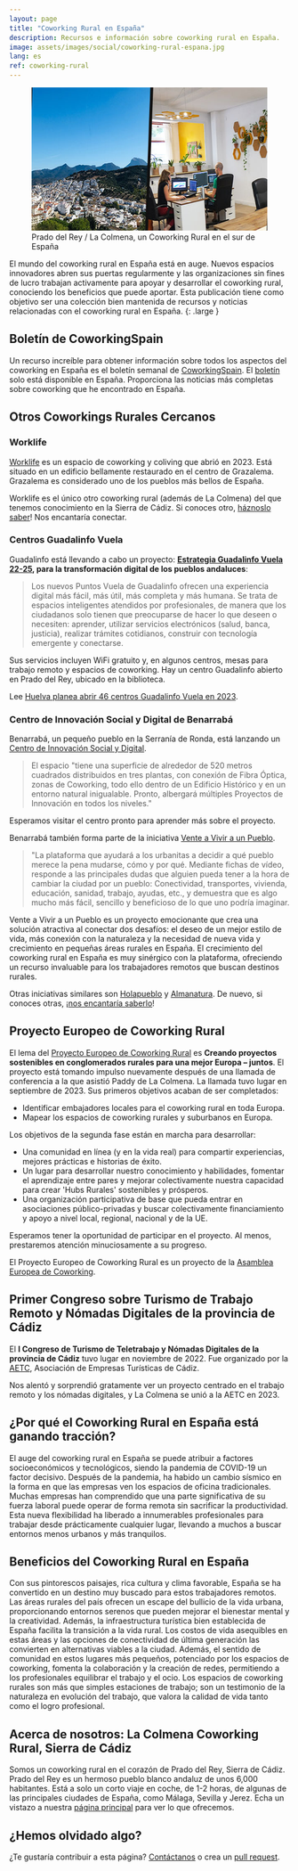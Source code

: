 ```yaml
---
layout: page
title: "Coworking Rural en España"
description: Recursos e información sobre coworking rural en España.
image: assets/images/social/coworking-rural-espana.jpg
lang: es
ref: coworking-rural
---
```


<figure>
  <img
    src="/assets/images/rural-coworking-spain.jpg"
    srcset="/assets/images/rural-coworking-spain@2x.jpg 2x"
    alt="Collage de un hermoso pueblo blanco español y un espacio de coworking rural"
    height="257"
    width="568"
    loading="lazy"
  />
  <figcaption>Prado del Rey / La Colmena, un Coworking Rural en el sur de España</figcaption>
</figure>

El mundo del coworking rural en España está en auge. Nuevos espacios innovadores abren sus puertas regularmente y las organizaciones sin fines de lucro trabajan activamente para apoyar y desarrollar el coworking rural, conociendo los beneficios que puede aportar. Esta publicación tiene como objetivo ser una colección bien mantenida de recursos y noticias relacionadas con el coworking rural en España.
{: .large }

<!--more-->

## Boletín de CoworkingSpain

Un recurso increíble para obtener información sobre todos los aspectos del coworking en España es el boletín semanal de [CoworkingSpain](https://coworkingspain.es/). El [boletín](https://landing.mailerlite.com/webforms/landing/s7g6n6) solo está disponible en España. Proporciona las noticias más completas sobre coworking que he encontrado en España.

## Otros Coworkings Rurales Cercanos

### Worklife

[Worklife](https://www.worklifecoliving.com/) es un espacio de coworking y coliving que abrió en 2023. Está situado en un edificio bellamente restaurado en el centro de Grazalema. Grazalema es considerado uno de los pueblos más bellos de España.

Worklife es el único otro coworking rural (además de La Colmena) del que tenemos conocimiento en la Sierra de Cádiz. Si conoces otro, [háznoslo saber](/contacto)! Nos encantaría conectar.

### Centros Guadalinfo Vuela

Guadalinfo está llevando a cabo un proyecto: **[Estrategia Guadalinfo Vuela 22-25](https://vuela.guadalinfo.es/), para la transformación digital de los pueblos andaluces**:

> Los nuevos Puntos Vuela de Guadalinfo ofrecen una experiencia digital más fácil, más útil, más completa y más humana. Se trata de espacios inteligentes atendidos por profesionales, de manera que los ciudadanos solo tienen que preocuparse de hacer lo que deseen o necesiten: aprender, utilizar servicios electrónicos (salud, banca, justicia), realizar trámites cotidianos, construir con tecnología emergente y conectarse.

Sus servicios incluyen WiFi gratuito y, en algunos centros, mesas para trabajo remoto y espacios de coworking. Hay un centro Guadalinfo abierto en Prado del Rey, ubicado en la biblioteca.

Lee [Huelva planea abrir 46 centros Guadalinfo Vuela en 2023](https://www.huelvahoy.com/articulo/huelva/antonio-sanz-visita-diputacion-huelva-donde-mantendra-reunion-trabajo-presidente-david-toscano/20230915113219281401.html).

### Centro de Innovación Social y Digital de Benarrabá

Benarrabá, un pequeño pueblo en la Serranía de Ronda, está lanzando un [Centro de Innovación Social y Digital](https://www.benarraba.es/14228/centro-de-innovacion-social-y-digital-de-benarraba).

> El espacio "tiene una superficie de alrededor de 520 metros cuadrados distribuidos en tres plantas, con conexión de Fibra Óptica, zonas de Coworking, todo ello dentro de un Edificio Histórico y en un entorno natural inigualable. Pronto, albergará múltiples Proyectos de Innovación en todos los niveles."

Esperamos visitar el centro pronto para aprender más sobre el proyecto.

Benarrabá también forma parte de la iniciativa [Vente a Vivir a un Pueblo](https://venteaviviraunpueblo.com/pueblo/benarraba/).

> "La plataforma que ayudará a los urbanitas a decidir a qué pueblo merece la pena mudarse, cómo y por qué. Mediante fichas de vídeo, responde a las principales dudas que alguien pueda tener a la hora de cambiar la ciudad por un pueblo: Conectividad, transportes, vivienda, educación, sanidad, trabajo, ayudas, etc., y demuestra que es algo mucho más fácil, sencillo y beneficioso de lo que uno podría imaginar.

Vente a Vivir a un Pueblo es un proyecto emocionante que crea una solución atractiva al conectar dos desafíos: el deseo de un mejor estilo de vida, más conexión con la naturaleza y la necesidad de nueva vida y crecimiento en pequeñas áreas rurales en España. El crecimiento del coworking rural en España es muy sinérgico con la plataforma, ofreciendo un recurso invaluable para los trabajadores remotos que buscan destinos rurales.

Otras iniciativas similares son [Holapueblo](https://holapueblo.com/) y [Almanatura](https://almanatura.com/). De nuevo, si conoces otras, [¡nos encantaría saberlo](/contacto)!

## Proyecto Europeo de Coworking Rural

El lema del [Proyecto Europeo de Coworking Rural](https://coworkingassembly.eu/rural-coworking/) es **Creando proyectos sostenibles en conglomerados rurales para una mejor Europa – juntos**. El proyecto está tomando impulso nuevamente después de una llamada de conferencia a la que asistió Paddy de La Colmena. La llamada tuvo lugar en septiembre de 2023. Sus primeros objetivos acaban de ser completados:

- Identificar embajadores locales para el coworking rural en toda Europa.
- Mapear los espacios de coworking rurales y suburbanos en Europa.

Los objetivos de la segunda fase están en marcha para desarrollar:

- Una comunidad en línea (y en la vida real) para compartir experiencias, mejores prácticas e historias de éxito.
- Un lugar para desarrollar nuestro conocimiento y habilidades, fomentar el aprendizaje entre pares y mejorar colectivamente nuestra capacidad para crear 'Hubs Rurales' sostenibles y prósperos.
- Una organización participativa de base que pueda entrar en asociaciones público-privadas y buscar colectivamente financiamiento y apoyo a nivel local, regional, nacional y de la UE.

Esperamos tener la oportunidad de participar en el proyecto. Al menos, prestaremos atención minuciosamente a su progreso.

El Proyecto Europeo de Coworking Rural es un proyecto de la [Asamblea Europea de Coworking](https://coworkingassembly.eu/).

## Primer Congreso sobre Turismo de Trabajo Remoto y Nómadas Digitales de la provincia de Cádiz

El **I Congreso de Turismo de Teletrabajo y Nómadas Digitales de la provincia de Cádiz** tuvo lugar en noviembre de 2022. Fue organizado por la [AETC](https://aetcadiz.com/), Asociación de Empresas Turísticas de Cádiz.

Nos alentó y sorprendió gratamente ver un proyecto centrado en el trabajo remoto y los nómadas digitales, y La Colmena se unió a la AETC en 2023.

## ¿Por qué el Coworking Rural en España está ganando tracción?

El auge del coworking rural en España se puede atribuir a factores socioeconómicos y tecnológicos, siendo la pandemia de COVID-19 un factor decisivo. Después de la pandemia, ha habido un cambio sísmico en la forma en que las empresas ven los espacios de oficina tradicionales. Muchas empresas han comprendido que una parte significativa de su fuerza laboral puede operar de forma remota sin sacrificar la productividad. Esta nueva flexibilidad ha liberado a innumerables profesionales para trabajar desde prácticamente cualquier lugar, llevando a muchos a buscar entornos menos urbanos y más tranquilos.

## Beneficios del Coworking Rural en España

Con sus pintorescos paisajes, rica cultura y clima favorable, España se ha convertido en un destino muy buscado para estos trabajadores remotos. Las áreas rurales del país ofrecen un escape del bullicio de la vida urbana, proporcionando entornos serenos que pueden mejorar el bienestar mental y la creatividad. Además, la infraestructura turística bien establecida de España facilita la transición a la vida rural. Los costos de vida asequibles en estas áreas y las opciones de conectividad de última generación las convierten en alternativas viables a la ciudad. Además, el sentido de comunidad en estos lugares más pequeños, potenciado por los espacios de coworking, fomenta la colaboración y la creación de redes, permitiendo a los profesionales equilibrar el trabajo y el ocio. Los espacios de coworking rurales son más que simples estaciones de trabajo; son un testimonio de la naturaleza en evolución del trabajo, que valora la calidad de vida tanto como el logro profesional.

## Acerca de nosotros: La Colmena Coworking Rural, Sierra de Cádiz

Somos un coworking rural en el corazón de Prado del Rey, Sierra de Cádiz. Prado del Rey es un hermoso pueblo blanco andaluz de unos 6,000 habitantes. Está a solo un corto viaje en coche, de 1-2 horas, de algunas de las principales ciudades de España, como Málaga, Sevilla y Jerez. Echa un vistazo a nuestra [página principal](https://colmenacowork.es/en/) para ver lo que ofrecemos.

## ¿Hemos olvidado algo?

¿Te gustaría contribuir a esta página? [Contáctanos](/contacto) o crea un [pull request](https://github.com/paddyohanlon/colmenacowork).
